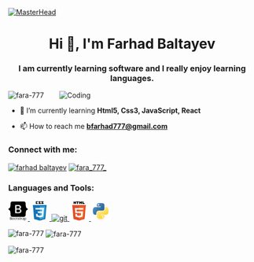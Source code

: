 [![MasterHead](https://upload.wikimedia.org/wikipedia/commons/2/20/Matrix_Digital_rain_banner.gif)](https://fara-777.in)


<h1 align="center">Hi 👋, I'm Farhad Baltayev</h1>
<h3 align="center">I am currently learning software and I really enjoy learning languages.</h3>

<img align="right" alt="Coding" width="400" src="https://media.tenor.com/rePDfDWO3XoAAAAd/hacking.gif">


<p align="left"> <img src="https://komarev.com/ghpvc/?username=fara-777&label=Profile%20views&color=0e75b6&style=flat" alt="fara-777" /> </p>

- 🌱 I’m currently learning **Html5, Css3, JavaScript, React**

- 📫 How to reach me **bfarhad777@gmail.com**

<h3 align="left">Connect with me:</h3>
<p align="left">
<a href="https://linkedin.com/in/farhad baltayev" target="blank"><img align="center" src="https://raw.githubusercontent.com/rahuldkjain/github-profile-readme-generator/master/src/images/icons/Social/linked-in-alt.svg" alt="farhad baltayev" height="30" width="40" /></a>
<a href="https://instagram.com/fara_777_" target="blank"><img align="center" src="https://raw.githubusercontent.com/rahuldkjain/github-profile-readme-generator/master/src/images/icons/Social/instagram.svg" alt="fara_777_" height="30" width="40" /></a>
</p>

<h3 align="left">Languages and Tools:</h3>
<p align="left"> <a href="https://getbootstrap.com" target="_blank" rel="noreferrer"> <img src="https://raw.githubusercontent.com/devicons/devicon/master/icons/bootstrap/bootstrap-plain-wordmark.svg" alt="bootstrap" width="40" height="40"/> </a> <a href="https://www.w3schools.com/css/" target="_blank" rel="noreferrer"> <img src="https://raw.githubusercontent.com/devicons/devicon/master/icons/css3/css3-original-wordmark.svg" alt="css3" width="40" height="40"/> </a> <a href="https://git-scm.com/" target="_blank" rel="noreferrer"> <img src="https://www.vectorlogo.zone/logos/git-scm/git-scm-icon.svg" alt="git" width="40" height="40"/> </a> <a href="https://www.w3.org/html/" target="_blank" rel="noreferrer"> <img src="https://raw.githubusercontent.com/devicons/devicon/master/icons/html5/html5-original-wordmark.svg" alt="html5" width="40" height="40"/> </a> <a href="https://www.python.org" target="_blank" rel="noreferrer"> <img src="https://raw.githubusercontent.com/devicons/devicon/master/icons/python/python-original.svg" alt="python" width="40" height="40"/> </a> </p>

<p><img align="left" src="https://github-readme-stats.vercel.app/api/top-langs?username=fara-777&show_icons=true&locale=en&layout=compact" alt="fara-777" /></p>

<p>&nbsp;<img align="center" src="https://github-readme-stats.vercel.app/api?username=fara-777&show_icons=true&locale=en" alt="fara-777" /></p>

<p><img align="center" src="https://github-readme-streak-stats.herokuapp.com/?user=fara-777&" alt="fara-777" /></p>
